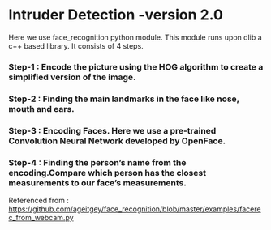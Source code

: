 # Intruder Detection -version 2.0
Here we use face_recognition python module. This module runs upon dlib a c++ based library.
It consists of 4 steps.
### Step-1 : Encode the picture using the HOG algorithm to create a simplified version of the image.
### Step-2 : Finding the main landmarks in the face like nose, mouth and ears.
### Step-3 : Encoding Faces. Here we use a pre-trained Convolution Neural Network developed by OpenFace.
### Step-4 : Finding the person’s name from the encoding.Compare which person has the closest measurements to our face’s measurements.

Referenced from : https://github.com/ageitgey/face_recognition/blob/master/examples/facerec_from_webcam.py
